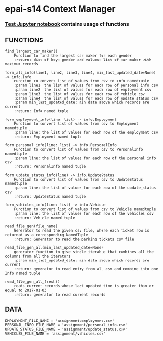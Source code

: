 # epai-s14 Context Manager

### [Test Jupyter notebook](test.ipynb) contains usage of functions
## FUNCTIONS
    find_largest_car_maker()
        Function to find the largest car maker for each gender
        :return: dict of key= gender and values= list of car maker with maximum records
    
    form_all_info(line1, line2, line3, line4, min_last_updated_date=None) -> info.Info
        Function to convert list of values from csv to Info namedtuple
        :param line1: the list of values for each row of personal info csv
        :param line2: the list of values for each row of employment csv
        :param line3: the list of values for each row of vehicle csv
        :param line4: the list of values for each row of update status csv
        :param min_last_updated_date: min date above which records are current
        :return: Info named tuple
    
    form_employment_info(line: list) -> info.Employment
        Function to convert list of values from csv to Employment namedtuple
        :param line: the list of values for each row of the employment csv
        :return: Employment named tuple
    
    form_personal_info(line: list) -> info.PersonalInfo
        Function to convert list of values from csv to PersonalInfo namedtuple
        :param line: the list of values for each row of the personal_info csv
        :return: PersonalInfo named tuple
    
    form_update_status_info(line) -> info.UpdateStatus
        Function to convert list of values from csv to UpdateStatus namedtuple
        :param line: the list of values for each row of the update_status csv
        :return: UpdateStatus named tuple
    
    form_vehicles_info(line: list) -> info.Vehicle
        Function to convert list of values from csv to Vehicle namedtuple
        :param line: the list of values for each row of the vehicles csv
        :return: Vehicle named tuple
    
    read_file_gen(file_name)
        Generator to read the given csv file, where each ticket row is returned as a corresponding NamedTuple
        :return: Generator to read the parking tickets csv file
    
    read_file_gen_all(min_last_updated_date=None)
        generator function to give single iterable that combines all the columns from all the iterators
        :param min_last_updated_date: min date above which records are current
        :return: generator to read entry from all csv and combine into one Info named tuple
    
    read_file_gen_all_fresh()
        reads current records whose last updated time is greater than or equal to 2017-01-03
        :return: generator to read current records

## DATA
    EMPLOYMENT_FILE_NAME = 'assignment/employment.csv'
    PERSONAL_INFO_FILE_NAME = 'assignment/personal_info.csv'
    UPDATE_STATUS_FILE_NAME = 'assignment/update_status.csv'
    VEHICLES_FILE_NAME = 'assignment/vehicles.csv'

